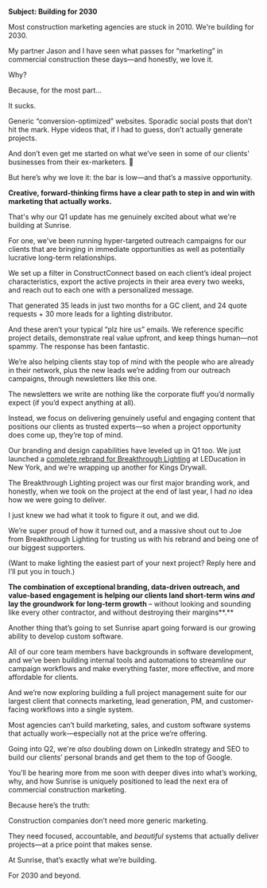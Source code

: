 **Subject: Building for 2030**

Most construction marketing agencies are stuck in 2010\. We're building for 2030\.

My partner Jason and I have seen what passes for “marketing” in commercial construction these days—and honestly, we love it.

Why?

Because, for the most part… 

It sucks. 

Generic “conversion-optimized” websites. Sporadic social posts that don’t hit the mark. Hype videos that, if I had to guess, don’t actually generate projects.

And don’t even get me started on what we’ve seen in some of our clients' businesses from their ex-marketers. 😬

But here’s why we love it: the bar is low—and that’s a massive opportunity.

**Creative, forward-thinking firms have a clear path to step in and win with marketing that actually works.**

That's why our Q1 update has me genuinely excited about what we're building at Sunrise.

For one, we've been running hyper-targeted outreach campaigns for our clients that are bringing in immediate opportunities as well as potentially lucrative long-term relationships. 

We set up a filter in ConstructConnect based on each client’s ideal project characteristics, export the active projects in their area every two weeks, and reach out to each one with a personalized message. 

That generated 35 leads in just two months for a GC client, and 24 quote requests \+ 30 more leads for a lighting distributor. 

And these aren’t your typical “plz hire us” emails. We reference specific project details, demonstrate real value upfront, and keep things human—not spammy. The response has been fantastic.

We’re also helping clients stay top of mind with the people who are already in their network, plus the new leads we’re adding from our outreach campaigns, through newsletters like this one.

The newsletters we write are nothing like the corporate fluff you’d normally expect (if you’d expect anything at all).

Instead, we focus on delivering genuinely useful and engaging content that positions our clients as trusted experts—so when a project opportunity does come up, they’re top of mind.

Our branding and design capabilities have leveled up in Q1 too. We just launched a [complete rebrand for Breakthrough Lighting](http://breakthroughlighting.com) at LEDucation in New York, and we're wrapping up another for Kings Drywall. 

The Breakthrough Lighting project was our first major branding work, and honestly, when we took on the project at the end of last year, I had *no* idea how we were going to deliver. 

I just knew we had what it took to figure it out, and we did.

We’re super proud of how it turned out, and a massive shout out to Joe from Breakthrough Lighting for trusting us with his rebrand and being one of our biggest supporters. 

(Want to make lighting the easiest part of your next project? Reply here and I’ll put you in touch.)

**The combination of exceptional branding, data-driven outreach, and value-based engagement is helping our clients land short-term wins *and* lay the groundwork for long-term growth** – without looking and sounding like every other contractor, and without destroying their margins**.**

Another thing that’s going to set Sunrise apart going forward is our growing ability to develop custom software.

All of our core team members have backgrounds in software development, and we’ve been building internal tools and automations to streamline our campaign workflows and make everything faster, more effective, and more affordable for clients.

And we’re now exploring building a full project management suite for our largest client that connects marketing, lead generation, PM, and customer-facing workflows into a single system.

Most agencies can’t build marketing, sales, and custom software systems that actually work—especially not at the price we’re offering.

Going into Q2, we're *also* doubling down on LinkedIn strategy and SEO to build our clients’ personal brands and get them to the top of Google. 

You’ll be hearing more from me soon with deeper dives into what’s working, why, and how Sunrise is uniquely positioned to lead the next era of commercial construction marketing.

Because here’s the truth:

Construction companies don’t need more generic marketing.

They need focused, accountable, and *beautiful* systems that actually deliver projects—at a price point that makes sense.

At Sunrise, that’s exactly what we’re building.

For 2030 and beyond.
